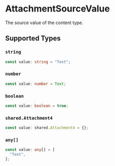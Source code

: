 # AttachmentSourceValue

The source value of the content type.


## Supported Types

### `string`

```typescript
const value: string = "Text";
```

### `number`

```typescript
const value: number = Text;
```

### `boolean`

```typescript
const value: boolean = true;
```

### `shared.Attachment4`

```typescript
const value: shared.Attachment4 = {};
```

### `any[]`

```typescript
const value: any[] = [
  "Text",
];
```

